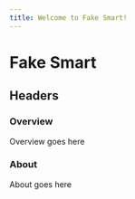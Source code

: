 ```yaml
---
title: Welcome to Fake Smart! 
---
```

# Fake Smart
## Headers
### Overview
Overview goes here
### About
About goes here
